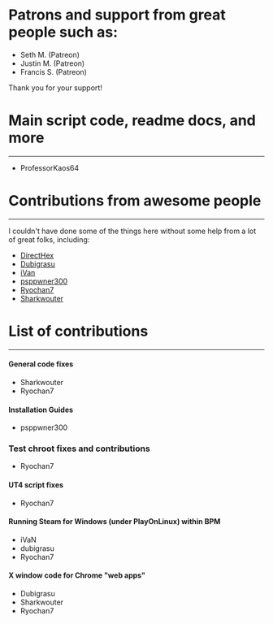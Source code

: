 # Patrons and support from great people such as:
* Seth M. (Patreon)
* Justin M. (Patreon)
* Francis S. (Patreon)
	
Thank you for your support!

# Main script code, readme docs, and more
***
- ProfessorKaos64

# Contributions from awesome people
***
I couldn't have done some of the things here without some help from a lot of great folks, including:
* [DirectHex](https://github.com/directhex)
* [Dubigrasu](http://steamcommunity.com/profiles/76561198030426496)
* [iVan](http://steamcommunity.com/profiles/76561198047324256)
* [psppwner300](http://steamcommunity.com/id/psppwner300)
* [Ryochan7](https://github.com/Ryochan7)
* [Sharkwouter](https://github.com/sharkwouter)

# List of contributions
***

#### General code fixes
* Sharkwouter
* Ryochan7

#### Installation Guides
* psppwner300

### Test chroot fixes and contributions
* Ryochan7

#### UT4 script fixes
* Ryochan7

#### Running Steam for Windows (under PlayOnLinux) within BPM
* iVaN
* dubigrasu
* Ryochan7

#### X window code for Chrome "web apps"
* Dubigrasu
* Sharkwouter
* Ryochan7
